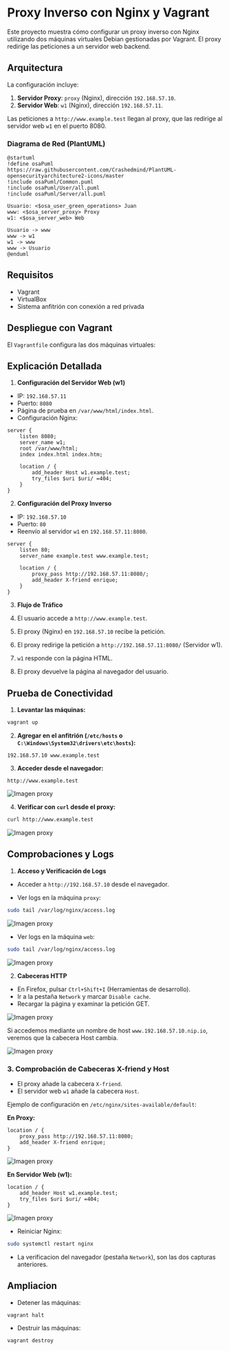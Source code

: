 # Proxy Inverso con Nginx y Vagrant

Este proyecto muestra cómo configurar un proxy inverso con Nginx utilizando dos máquinas virtuales Debian gestionadas por Vagrant. El proxy redirige las peticiones a un servidor web backend.

## Arquitectura
La configuración incluye:
1. **Servidor Proxy**: `proxy` (Nginx), dirección `192.168.57.10`.
2. **Servidor Web**: `w1` (Nginx), dirección `192.168.57.11`.

Las peticiones a `http://www.example.test` llegan al proxy, que las redirige al servidor web `w1` en el puerto 8080.

### Diagrama de Red (PlantUML)
```plantuml
@startuml
!define osaPuml https://raw.githubusercontent.com/Crashedmind/PlantUML-opensecurityarchitecture2-icons/master
!include osaPuml/Common.puml
!include osaPuml/User/all.puml
!include osaPuml/Server/all.puml

Usuario: <$osa_user_green_operations> Juan
www: <$osa_server_proxy> Proxy
w1: <$osa_server_web> Web

Usuario -> www
www -> w1
w1 -> www
www -> Usuario
@enduml
```

## Requisitos
- Vagrant
- VirtualBox
- Sistema anfitrión con conexión a red privada

## Despliegue con Vagrant
El `Vagrantfile` configura las dos máquinas virtuales:

## Explicación Detallada

1. **Configuración del Servidor Web (w1)**

- IP: `192.168.57.11`
- Puerto: `8080`
- Página de prueba en `/var/www/html/index.html`.
- Configuración Nginx:
```nginx
server {
    listen 8080;
    server_name w1;
    root /var/www/html;
    index index.html index.htm;

    location / {
        add_header Host w1.example.test;
        try_files $uri $uri/ =404;
    }
}
```

2. **Configuración del Proxy Inverso**

- IP: `192.168.57.10`
- Puerto: `80`
- Reenvío al servidor `w1` en `192.168.57.11:8080`.
```nginx
server {
    listen 80;
    server_name example.test www.example.test;

    location / {
        proxy_pass http://192.168.57.11:8080/;
        add_header X-friend enrique;
    }
}
```

3. **Flujo de Tráfico**

1. El usuario accede a `http://www.example.test`.
2. El proxy (Nginx) en `192.168.57.10` recibe la petición.
3. El proxy redirige la petición a `http://192.168.57.11:8080/` (Servidor w1).
4. `w1` responde con la página HTML.
5. El proxy devuelve la página al navegador del usuario.

## Prueba de Conectividad
1. **Levantar las máquinas:**

```bash
vagrant up
```

2. **Agregar en el anfitrión (`/etc/hosts` o `C:\Windows\System32\drivers\etc\hosts`):**

```
192.168.57.10 www.example.test
```

3. **Acceder desde el navegador:**

```
http://www.example.test
```

![Imagen proxy](img/Captura.PNG)

4. **Verificar con `curl` desde el proxy:**

```bash
curl http://www.example.test
```

![Imagen proxy](img/Captura1.5.PNG)

## Comprobaciones y Logs

1. **Acceso y Verificación de Logs**

- Acceder a `http://192.168.57.10` desde el navegador.

- Ver logs en la máquina `proxy`:

```bash
sudo tail /var/log/nginx/access.log
```

![Imagen proxy](img/Captura2.PNG)

- Ver logs en la máquina `web`:

```bash
sudo tail /var/log/nginx/access.log
```

![Imagen proxy](img/Captura3.PNG)

2. **Cabeceras HTTP**

- En Firefox, pulsar `Ctrl+Shift+I` (Herramientas de desarrollo).
- Ir a la pestaña `Network` y marcar `Disable cache`.
- Recargar la página y examinar la petición GET.

![Imagen proxy](img/Captura4.PNG)

Si accedemos mediante un nombre de host `www.192.168.57.10.nip.io`, veremos que la cabecera Host cambia.

![Imagen proxy](img/Captura5.PNG)

### 3. **Comprobación de Cabeceras X-friend y Host**
- El proxy añade la cabecera `X-friend`.
- El servidor web `w1` añade la cabecera `Host`.

Ejemplo de configuración en `/etc/nginx/sites-available/default`:

**En Proxy:**

```nginx
location / {
    proxy_pass http://192.168.57.11:8080;
    add_header X-friend enrique;
}
```
![Imagen proxy](img/Captura6.PNG)

**En Servidor Web (w1):**

```nginx
location / {
    add_header Host w1.example.test;
    try_files $uri $uri/ =404;
}
```

![Imagen proxy](img/Captura7.PNG)

- Reiniciar Nginx:
```bash
sudo systemctl restart nginx
```

- La verificacion del navegador (pestaña `Network`), son las dos capturas anteriores.

## Ampliacion
- Detener las máquinas:
```bash
vagrant halt
```

- Destruir las máquinas:
```bash
vagrant destroy
```



